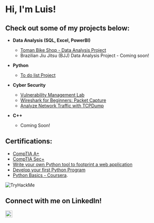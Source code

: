 <h1>Hi, I'm Luis! </h1>  

<h2> Check out some of my projects below:</h2>

- <b>Data Analysis (SQL, Excel, PowerBI)</b>
   - [Toman Bike Shop - Data Analysis Project](https://github.com/Luiscvria/Data-Analysis---Bike-Shop-Project-)
   - Brazilian Jiu Jitsu (BJJ) Data Analysis Project - Coming soon!
     
 - <b>Python</b>
   - [To do list Project](https://github.com/Luiscvria/ToDoList.git)
     
- <b>Cyber Security</b>
  - [Vulnerability Management Lab](https://github.com/Luiscvria/VulnerabilityManagementLab)
  - [Wireshark for Beginners: Packet Capture](https://coursera.org/share/762bf69e11e479ded9077753910cca73)
  - [Analyze Network Traffic with TCPDump](https://coursera.org/share/4d958852e4c7948e8d74652c8ac99ae8)

- <b>C++</b>
   - Coming Soon!  
<h2> Certifications:</h2>

 - [CompTIA A+](https://www.credly.com/earner/earned/badge/d71ce4f0-2f73-48b4-ac64-a7866bb90923)
 - [CompTIA Sec+](https://www.credly.com/badges/4e6b36e6-d838-4fdd-88cc-20c0128b06d0)
 - [Write your own Python tool to footprint a web application](https://coursera.org/share/caba3fd8da3300eee7fa5d62d96f8972)
 - [Develop your first Python Program](https://coursera.org/share/36a9dcd2121f1011913cad0a0268cbbd)
 - [Python Basics - Coursera](https://www.coursera.org/account/accomplishments/certificate/B00C11P4YYWW).
<img src="https://tryhackme-badges.s3.amazonaws.com/astroswim.png" alt="TryHackMe">

<h2> Connect with me on LinkedIn!</h2>

[<img align="left" alt="luiscvria| LinkedIn" width="22px" src="https://cdn.jsdelivr.net/npm/simple-icons@v3/icons/linkedin.svg" />][linkedin]

[linkedin]:https://linkedin.com/in/luiscvria


